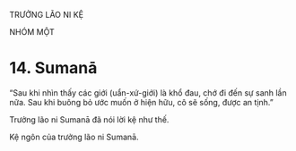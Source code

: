 TRƯỞNG LÃO NI KỆ

NHÓM MỘT

# 14. Sumanā

“Sau khi nhìn thấy các giới (uẩn-xứ-giới) là khổ đau, chớ đi đến sự sanh lần nữa. Sau khi buông bỏ ước muốn ở hiện hữu, cô sẽ sống, được an tịnh.”

Trưởng lão ni Sumanā đã nói lời kệ như thế.

Kệ ngôn của trưởng lão ni Sumanā.
